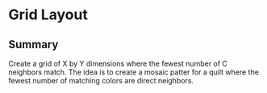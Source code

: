 # Grid Layout

## Summary

Create a grid of X by Y dimensions where the fewest number of C neighbors match. The
idea is to create a mosaic patter for a quilt where the fewest number of matching
colors are direct neighbors.
